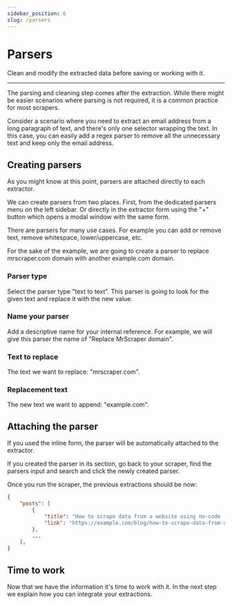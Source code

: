 ```yaml
---
sidebar_position: 6
slug: /parsers
---
```


# Parsers

Clean and modify the extracted data before saving or working with it.

---

The parsing and cleaning step comes after the extraction. While there might be easier scenarios where parsing is not required, it is a common practice for most scrapers.

Consider a scenario where you need to extract an email address from a long paragraph of text, and there's only one selector wrapping the text. In this case, you can easily add a regex parser to remove all the unnecessary text and keep only the email address.

## Creating parsers

As you might know at this point, parsers are attached directly to each extractor.

We can create parsers from two places. First, from the dedicated parsers menu on the left sidebar. Or directly in the extractor form using the "+" button which opens a modal window with the same form.

There are parsers for many use cases. For example you can add or remove text, remove whitespace, lower/uppercase, etc.

For the sake of the example, we are going to create a parser to replace mrscraper.com domain with another example.com domain.

### Parser type

Select the parser type "text to text". This parser is going to look for the given text and replace it with the new value.

### Name your parser

Add a descriptive name for your internal reference. For example, we will give this parser the name of "Replace MrScraper domain".

### Text to replace

The text we want to replace: "mrscraper.com".

### Replacement text

The new text we want to append: "example.com".

## Attaching the parser

If you used the inline form, the parser will be automatically attached to the extractor.

If you created the parser in its section, go back to your scraper, find the parsers input and search and click the newly created parser.

Once you run the scraper, the previous extractions should be now:

```json
{
    "posts": [
        {
            "title": "How to scrape data from a website using no-code (with MrScraper)",
            "link": "https://example.com/blog/how-to-scrape-data-from-a-website-using-no-code-with-MrScraper"
        },
        ...
    ],
}
```

## Time to work

Now that we have the information it's time to work with it. In the next step we explain how you can integrate your extractions.
